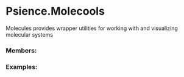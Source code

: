 # <a id=Psience.Molecools>Psience.Molecools</a>
    
Molecules provides wrapper utilities for working with and visualizing molecular systems

### Members:



### Examples:

